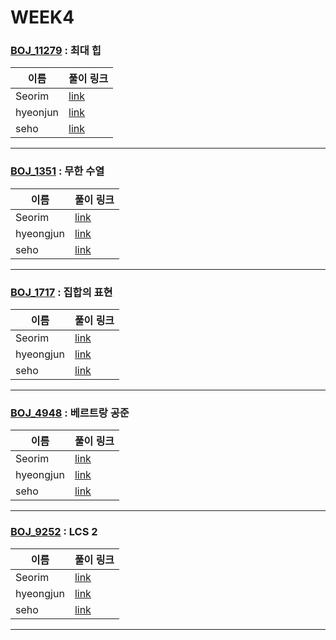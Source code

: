 # WEEK4

### [BOJ_11279](https://boj.kr/11279) : 최대 힙

|이름|풀이 링크|
|--|--|
|Seorim| [link](BOJ11279/Seorim.java)
|hyeonjun| [link](BOJ11279/hyeonjun.cpp)
|seho| [link](BOJ11279/seho.java)
---


### [BOJ_1351](https://boj.kr/1351) : 무한 수열

|이름|풀이 링크|
|--|--|
|Seorim| [link](BOJ1351/Seorim.java)
|hyeongjun| [link](BOJ1351/hyeongjun.cpp)
|seho| [link](BOJ1351/seho.java)
---


### [BOJ_1717](https://boj.kr/1717) : 집합의 표현

|이름|풀이 링크|
|--|--|
|Seorim| [link](BOJ1717/Seorim.java)
|hyeongjun| [link](BOJ1717/hyeongjun.cpp)
|seho| [link](BOJ1717/seho.java)
---


### [BOJ_4948](https://boj.kr/4948) : 베르트랑 공준

|이름|풀이 링크|
|--|--|
|Seorim| [link](BOJ4948/Seorim.java)
|hyeongjun| [link](BOJ4948/hyeongjun.cpp)
|seho| [link](BOJ4948/seho.java)
---


### [BOJ_9252](https://boj.kr/9252) : LCS 2

|이름|풀이 링크|
|--|--|
|Seorim| [link](BOJ9252/Seorim.java)
|hyeongjun| [link](BOJ9252/hyeongjun.cpp)
|seho| [link](BOJ9252/seho.java)
---
